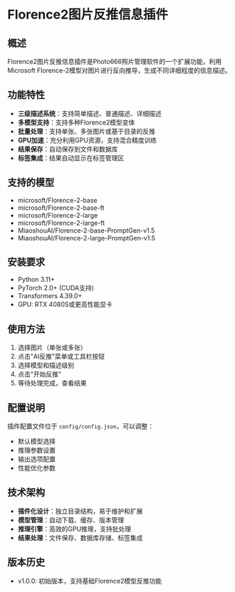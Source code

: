 # Florence2图片反推信息插件

## 概述

Florence2图片反推信息插件是Photo666照片管理软件的一个扩展功能，利用Microsoft Florence-2模型对图片进行反向推导，生成不同详细程度的信息描述。

## 功能特性

- **三级描述系统**：支持简单描述、普通描述、详细描述
- **多模型支持**：支持多种Florence2模型变体
- **批量处理**：支持单张、多张图片或基于目录的反推
- **GPU加速**：充分利用GPU资源，支持混合精度训练
- **结果保存**：自动保存到文件和数据库
- **标签集成**：结果自动显示在标签管理区

## 支持的模型

- microsoft/Florence-2-base
- microsoft/Florence-2-base-ft
- microsoft/Florence-2-large
- microsoft/Florence-2-large-ft
- MiaoshouAI/Florence-2-base-PromptGen-v1.5
- MiaoshouAI/Florence-2-large-PromptGen-v1.5

## 安装要求

- Python 3.11+
- PyTorch 2.0+ (CUDA支持)
- Transformers 4.39.0+
- GPU: RTX 4080S或更高性能显卡

## 使用方法

1. 选择图片（单张或多张）
2. 点击"AI反推"菜单或工具栏按钮
3. 选择模型和描述级别
4. 点击"开始反推"
5. 等待处理完成，查看结果

## 配置说明

插件配置文件位于 `config/config.json`，可以调整：
- 默认模型选择
- 推理参数设置
- 输出选项配置
- 性能优化参数

## 技术架构

- **插件化设计**：独立目录结构，易于维护和扩展
- **模型管理**：自动下载、缓存、版本管理
- **推理引擎**：高效的GPU推理，支持批处理
- **结果处理**：文件保存、数据库存储、标签集成

## 版本历史

- v1.0.0: 初始版本，支持基础Florence2模型反推功能 